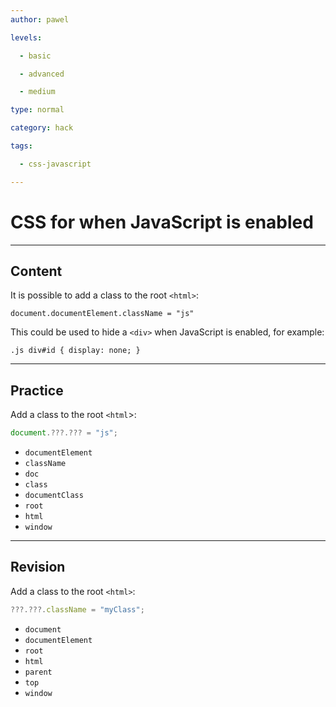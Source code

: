 ```yaml
---
author: pawel

levels:

  - basic

  - advanced

  - medium

type: normal

category: hack

tags:

  - css-javascript

---
```


# CSS for when JavaScript is enabled

---
## Content

It is possible to add a class to the root `<html>`:

```
document.documentElement.className = "js"
```
This could be used to hide a `<div>` when JavaScript is enabled, for example:

```
.js div#id { display: none; }
```

---
## Practice

Add a class to the root `<html`>: 

```javascript
document.???.??? = "js";
```

* `documentElement`
* `className`
* `doc`
* `class`
* `documentClass`
* `root`
* `html`
* `window`

---
## Revision

Add a class to the root `<html>`:
```javascript
???.???.className = "myClass";
```

* `document`
* `documentElement`
* `root`
* `html`
* `parent`
* `top`
* `window`

